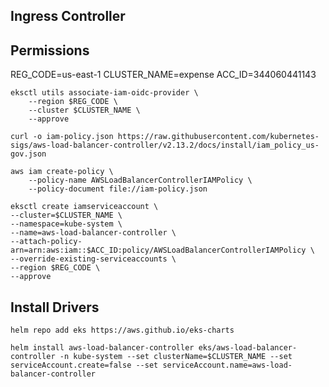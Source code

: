 ## Ingress Controller

## Permissions
REG_CODE=us-east-1
CLUSTER_NAME=expense
ACC_ID=344060441143

```
eksctl utils associate-iam-oidc-provider \
    --region $REG_CODE \
    --cluster $CLUSTER_NAME \
    --approve
```

```
curl -o iam-policy.json https://raw.githubusercontent.com/kubernetes-sigs/aws-load-balancer-controller/v2.13.2/docs/install/iam_policy_us-gov.json
```

```
aws iam create-policy \
    --policy-name AWSLoadBalancerControllerIAMPolicy \
    --policy-document file://iam-policy.json
```

```
eksctl create iamserviceaccount \
--cluster=$CLUSTER_NAME \
--namespace=kube-system \
--name=aws-load-balancer-controller \
--attach-policy-arn=arn:aws:iam::$ACC_ID:policy/AWSLoadBalancerControllerIAMPolicy \
--override-existing-serviceaccounts \
--region $REG_CODE \
--approve
```

## Install Drivers

```
helm repo add eks https://aws.github.io/eks-charts
```

```
helm install aws-load-balancer-controller eks/aws-load-balancer-controller -n kube-system --set clusterName=$CLUSTER_NAME --set serviceAccount.create=false --set serviceAccount.name=aws-load-balancer-controller
```
